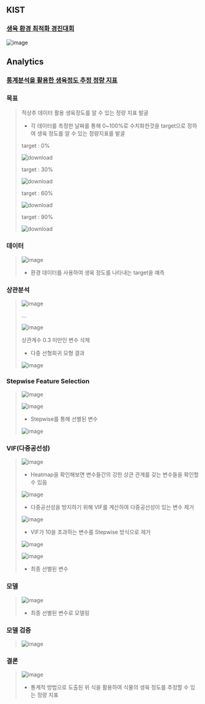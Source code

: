 ## KIST
### [생육 환경 최적화 경진대회](https://dacon.io/competitions/official/235897/overview/description)

![image](https://user-images.githubusercontent.com/91044039/169456529-13facc71-63ab-4cea-9c78-51ba36899617.png)

## Analytics
### [통계분석을 활용한 생육정도 추정 정량 지표](https://dacon.io/competitions/official/235897/codeshare/4955?page=1&dtype=recent)

### 목표
> 적상추 데이터 활용 생육정도를 알 수 있는 정량 지표 발굴
> - 각 데이터를 측정한 날짜를 통해 0~100%로 수치화한것을 target으로 정하여 생육 정도를 알 수 있는 정량지표를 발굴
> 
> target : 0%
> 
> ![download](https://user-images.githubusercontent.com/91044039/169457498-0979b87b-6a6d-4965-a709-b49433903d2c.png)
> 
> target : 30%
> 
> ![download](https://user-images.githubusercontent.com/91044039/169457586-34631113-8008-48fd-845d-7833fb9b2584.png)
> 
> target : 60%
> 
> ![download](https://user-images.githubusercontent.com/91044039/169457604-e06adc91-22f4-4b1f-8da7-fd2d99868929.png)
>
> target : 90%
>
>![download](https://user-images.githubusercontent.com/91044039/169457770-5be531b5-fd89-4f0a-8ce9-dce2fb56528c.png)

### 데이터
> ![image](https://user-images.githubusercontent.com/91044039/169458070-adac835d-387b-4aac-a9bc-66479009890b.png)
> - 환경 데이터를 사용하여 생육 정도를 나타내는 target을 예측

### 상관분석
> ![image](https://user-images.githubusercontent.com/91044039/169458736-bf0faa97-3bbb-420b-8350-013a9768cb45.png)
> 
> ...
> 
> ![image](https://user-images.githubusercontent.com/91044039/169458775-eaff4250-3ae2-454f-af86-b17774119c70.png)
> 
> 상관계수 0.3 미만인 변수 삭제
> 
> - 다중 선형회귀 모형 결과
> 
> ![image](https://user-images.githubusercontent.com/91044039/169458927-84d9af1c-0142-4f9d-a311-5f557b541c8e.png)

### Stepwise Feature Selection
> ![image](https://user-images.githubusercontent.com/91044039/169459207-9573ae34-f352-4730-9fa3-6858a3ae2b1c.png)
> 
> ![image](https://user-images.githubusercontent.com/91044039/169459233-c7760c15-a7bd-4a8e-8559-f5b8a9d3e4a3.png)
> - Stepwise를 통해 선별된 변수
> 
> ![image](https://user-images.githubusercontent.com/91044039/169459288-314b35d9-9ecb-4ec7-aa1d-9bc8355174d6.png)

### VIF(다중공선성)
> ![image](https://user-images.githubusercontent.com/91044039/169463278-fd4f6c23-e211-43ea-b6bf-120bd2be3555.png)
> 
> - Heatmap을 확인해보면 변수들간의 강한 상관 관계를 갖는 변수들을 확인할 수 있음
> 
> ![image](https://user-images.githubusercontent.com/91044039/169463410-bfd3cbff-4259-4ece-9b8f-233b37e39928.png)
> 
> - 다중공선성을 방지하기 위해 VIF를 계산하여 다중공선성이 있는 변수 제거
> 
> ![image](https://user-images.githubusercontent.com/91044039/169465245-44e7cc2d-d53e-4e4e-8472-6caa76997d49.png)
> 
> - VIF가 10을 초과하는 변수를 Stepwise 방식으로 제거
> 
> ![image](https://user-images.githubusercontent.com/91044039/169463566-bc653e7a-5094-4c8b-bd1e-b329da14884c.png)
> 
> ![image](https://user-images.githubusercontent.com/91044039/169463606-01081ea4-b91b-487f-bc77-ad20df4dd4ac.png)
> 
> - 최종 선별된 변수

### 모델
> ![image](https://user-images.githubusercontent.com/91044039/169463817-afbfb70a-531b-44fd-bf05-f6e81c39002a.png)
> 
> - 최종 선별된 변수로 모델링

### 모델 검증
> ![image](https://user-images.githubusercontent.com/91044039/169464031-584672ad-dbea-4f37-93f2-a79e0cfef89e.png)

### 결론
> ![image](https://user-images.githubusercontent.com/91044039/169464073-5d2363d7-a00f-48c0-bcb9-95b3bd705306.png)
> - 통계적 방법으로 도출된 위 식을 활용하여 식물의 생육 정도를 추정할 수 있는 정량 지표  

